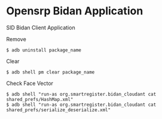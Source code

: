 # Opensrp Bidan Application
SID Bidan Client Application

Remove
        
    $ adb uninstall package_name
        
Clear 

    $ adb shell pm clear package_name

Check Face Vector

    $ adb shell "run-as org.smartregister.bidan_cloudant cat shared_prefs/HashMap.xml"
    $ adb shell "run-as org.smartregister.bidan_cloudant cat shared_prefs/serialize_deserialize.xml"
